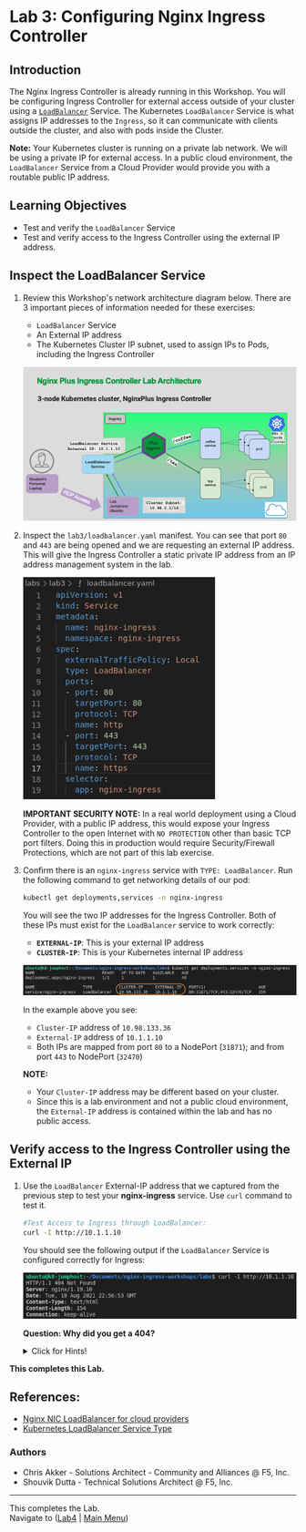# Lab 3: Configuring Nginx Ingress Controller

## Introduction

The Nginx Ingress Controller is already running in this Workshop. You will be configuring Ingress Controller for external access outside of your cluster using a [`LoadBalancer`](https://kubernetes.io/docs/tasks/access-application-cluster/create-external-load-balancer/) Service.  The Kubernetes `LoadBalancer` Service is what assigns IP addresses to the `Ingress`, so it can communicate with clients outside the cluster, and also with pods inside the Cluster.

**Note:** Your Kubernetes cluster is running on a private lab network. We will be using a private IP for external access. In a public cloud environment, the `LoadBalancer` Service from a Cloud Provider would provide you with a routable public IP address.

## Learning Objectives 

- Test and verify the `LoadBalancer` Service
- Test and verify access to the Ingress Controller using the external IP address.

## Inspect the LoadBalancer Service

1. Review this Workshop's network architecture diagram below. There are 3 important pieces of information needed for these exercises:

   - `LoadBalancer` Service
   - An External IP address 
   - The Kubernetes Cluster IP subnet, used to assign IPs to Pods, including the Ingress Controller

   ![Workshop Network Architecture](media/lab3_architecture.png)

1. Inspect the `lab3/loadbalancer.yaml` manifest. You can see that port `80` and `443` are being opened and we are requesting an external IP address. This will give the Ingress Controller a static private IP address from an IP address management system in the lab. 

    ![loadbalancer.yaml](media/lab3_loadbalancer.png)

    **IMPORTANT SECURITY NOTE:** In a real world deployment using a Cloud Provider, with a public IP address, this would expose your Ingress Controller to the open Internet with `NO PROTECTION` other than basic TCP port filters. Doing this in production would require Security/Firewall Protections, which are not part of this lab exercise.

1. Confirm there is an `nginx-ingress` service with `TYPE: LoadBalancer`. Run the following command to get networking details of our pod:

   ```bash
   kubectl get deployments,services -n nginx-ingress
   ```
   
   You will see the two IP addresses for the Ingress Controller. Both of these IPs must exist for the `LoadBalancer` service to work correctly:

   - **`EXTERNAL-IP`**: This is your external IP address 
   - **`CLUSTER-IP`**: This is your Kubernetes internal IP address

   ![get deployments output](media/lab3_get_deployments.png)

   In the example above you see: 

   - `Cluster-IP` address of `10.98.133.36`  
   - `External-IP` address of `10.1.1.10` 
   - Both IPs are mapped from port `80` to a NodePort (`31871`); and from port `443` to NodePort (`32470`)

   **NOTE:** 

   - Your `Cluster-IP` address may be different based on your cluster. 
   - Since this is a lab environment and not a public cloud environment, the `External-IP` address is contained within the lab and has no public access.

## Verify access to the Ingress Controller using the External IP

1. Use the `LoadBalancer` External-IP address that we captured from the previous step to test your **nginx-ingress** service. Use `curl` command to test it.

   ```bash
   #Test Access to Ingress through LoadBalancer:
   curl -I http://10.1.1.10
   ```
   You should see the following output if the `LoadBalancer` Service is configured correctly for Ingress:

   ![curl header output](media/lab3_curl_header.png)

   **Question: Why did you get a 404?** 

   <details><summary>Click for Hints!</summary>
   <br/>
   <p>
   <strong>Answer</strong> – The Ingress Controller default server will return an <b>HTTP 404 Not Found page, or an HTTP 400 Bad Request status code</b> for all requests that have no Ingress routing rules defined; this is Nginx's default 404 error page. You will deploy a Demo application in the subsequent labs, which will fix this.
   </p>
   </details>


**This completes this Lab.**


## References:  
- [Nginx NIC LoadBalancer for cloud
  providers](https://docs.nginx.com/nginx-ingress-controller/installation/installation-with-manifests/#get-access-to-the-ingress-controller)
- [Kubernetes LoadBalancer Service
  Type](https://kubernetes.io/docs/concepts/services-networking/service/#loadbalancer)

### Authors
- Chris Akker - Solutions Architect - Community and Alliances @ F5, Inc.
- Shouvik Dutta - Technical Solutions Architect @ F5, Inc.

-------------

This completes the Lab.<br/> Navigate to ([Lab4](../lab4/readme.md) | [Main
Menu](../LabGuide.md))
